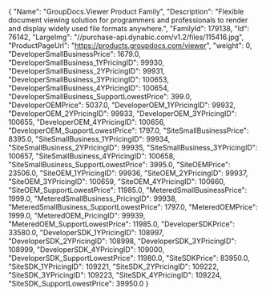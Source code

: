 {
    "Name": "GroupDocs.Viewer Product Family",
    "Description": "Flexible document viewing solution for programmers and professionals to render and display widely used file formats anywhere.",
    "FamilyId": 179138,
    "Id": 76142,
    "LargeImg": "//purchase-api.dynabic.com/v1.2/files/115416.jpg",
    "ProductPageUrl": "https://products.groupdocs.com/viewer",
    "weight": 0,
    "DeveloperSmallBusinessPrice": 1679.0,
    "DeveloperSmallBusiness_1YPricingID": 99930,
    "DeveloperSmallBusiness_2YPricingID": 99931,
    "DeveloperSmallBusiness_3YPricingID": 100653,
    "DeveloperSmallBusiness_4YPricingID": 100654,
    "DeveloperSmallBusiness_SupportLowestPrice": 399.0,
    "DeveloperOEMPrice": 5037.0,
    "DeveloperOEM_1YPricingID": 99932,
    "DeveloperOEM_2YPricingID": 99933,
    "DeveloperOEM_3YPricingID": 100655,
    "DeveloperOEM_4YPricingID": 100656,
    "DeveloperOEM_SupportLowestPrice": 1797.0,
    "SiteSmallBusinessPrice": 8395.0,
    "SiteSmallBusiness_1YPricingID": 99934,
    "SiteSmallBusiness_2YPricingID": 99935,
    "SiteSmallBusiness_3YPricingID": 100657,
    "SiteSmallBusiness_4YPricingID": 100658,
    "SiteSmallBusiness_SupportLowestPrice": 3995.0,
    "SiteOEMPrice": 23506.0,
    "SiteOEM_1YPricingID": 99936,
    "SiteOEM_2YPricingID": 99937,
    "SiteOEM_3YPricingID": 100659,
    "SiteOEM_4YPricingID": 100660,
    "SiteOEM_SupportLowestPrice": 11985.0,
    "MeteredSmallBusinessPrice": 1999.0,
    "MeteredSmallBusiness_PricingID": 99938,
    "MeteredSmallBusiness_SupportLowestPrice": 1797.0,
    "MeteredOEMPrice": 1999.0,
    "MeteredOEM_PricingID": 99939,
    "MeteredOEM_SupportLowestPrice": 11985.0,
    "DeveloperSDKPrice": 33580.0,
    "DeveloperSDK_1YPricingID": 108997,
    "DeveloperSDK_2YPricingID": 108998,
    "DeveloperSDK_3YPricingID": 108999,
    "DeveloperSDK_4YPricingID": 109000,
    "DeveloperSDK_SupportLowestPrice": 11980.0,
    "SiteSDKPrice": 83950.0,
    "SiteSDK_1YPricingID": 109221,
    "SiteSDK_2YPricingID": 109222,
    "SiteSDK_3YPricingID": 109223,
    "SiteSDK_4YPricingID": 109224,
    "SiteSDK_SupportLowestPrice": 39950.0
}